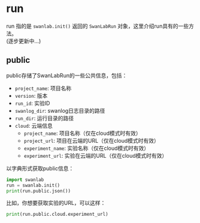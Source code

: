 # run

run 指的是 `swanlab.init()` 返回的 `SwanLabRun` 对象，这里介绍run具有的一些方法。  
(逐步更新中...)

## public

public存储了SwanLabRun的一些公共信息，包括：
- `project_name`: 项目名称
- `version`: 版本
- `run_id`: 实验ID
- `swanlog_dir`: swanlog日志目录的路径
- `run_dir`: 运行目录的路径
- `cloud`: 云端信息
    - `project_name`: 项目名称（仅在cloud模式时有效）
    - `project_url`: 项目在云端的URL（仅在cloud模式时有效）
    - `experiment_name`: 实验名称（仅在cloud模式时有效）
    - `experiment_url`: 实验在云端的URL（仅在cloud模式时有效）

以字典形式获取public信息：

```python
import swanlab
run = swanlab.init()
print(run.public.json())
```

比如，你想要获取实验的URL，可以这样：

```python
print(run.public.cloud.experiment_url)
```